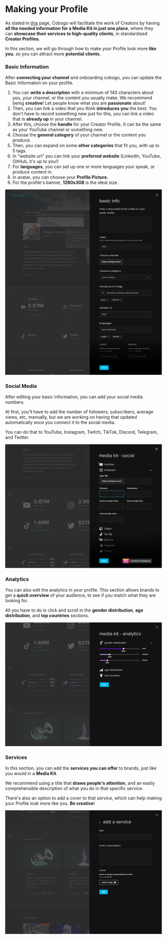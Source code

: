 # Making your Profile

As stated in [this](../overview/how-it-works/creator-profiles.md) page, Cobogo will facilitate the work of Creators by having **all the needed information for a Media Kit in just one place**, where they can **showcase their services to high-quality clients**, in standardized **Creator Profiles**.

In this section, we will go through how to make your Profile look more **like you**, so you can attract more **potential clients**.

### Basic Information

After **connecting your channel** and onboarding cobogo, you can update the Basic Information on your profile.&#x20;

1. You can **write a description** with a minimum of 140 characters about you, your channel, or the content you usually make. We recommend being **creative**! Let people know what you are **passionate** about!
2. Then, you can link a video that you think **introduces you** the best. You don't have to record something new just for this, you can link a video that is **already up** in your channel.
3. After this, choose the **handle** for your Creator Profile. It can be the same as your YouTube channel or something new.
4. Choose the **general category** of your channel or the content you produce.
5. Then, you can expand on some **other categories** that fit you, with up to 5 tags.
6. In "website url" you can link your **preferred website** (LinkedIn, YouTube, GitHub, it's up to you!)
7. For **languages**, you can set up one or more languages your speak, or produce content in.
8. In avatar, you can choose your **Profile Picture.**
9. For the profile's banner, **1280x308** is the ideal size.

![](<../.gitbook/assets/Profile v3 - Modal - Basic Infos (1).png>)

### Social Media

After editing your basic information, you can add your social media numbers.&#x20;

At first, you'll have to add the number of followers, subscribers, average views, etc, manually, but we are working on having that updated automatically once you connect it to the social media.

You can do that to YouTube, Instagram, Twitch, TikTok, Discord, Telegram, and Twitter.

![](<../.gitbook/assets/Profile v3 - Modal - Media Kit - Social (1).png>)

### Analytics

You can also edit the analytics in your profile. This section allows brands to get a **quick overview** of your audience, to see if you match what they are looking for.

All you have to do is click and scroll in the **gender distribution**, **age distribution**, and **top countries** sections.

![](<../.gitbook/assets/Profile v3 - Modal - Media Kit - Analytics - 01.png>)

### Services

In this section, you can add the **services you can offer** to brands, just like you would in a **Media Kit**.&#x20;

We recommend using a title that **draws people's attention**, and an easily comprehensible description of what you do in that specific service.&#x20;

There's also an option to add a cover to that service, which can help making your Profile look more like you. **Be creative**!

![](<../.gitbook/assets/Profile v3 - Modal - New Service (1).png>)
